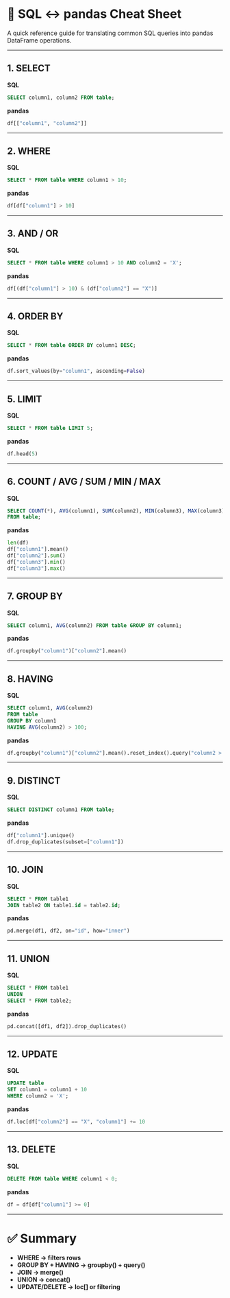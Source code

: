 # 🐼 SQL ↔ pandas Cheat Sheet

A quick reference guide for translating common SQL queries into pandas DataFrame operations.

---

## 1. SELECT
**SQL**
```sql
SELECT column1, column2 FROM table;
````

**pandas**

```python
df[["column1", "column2"]]
```

---

## 2. WHERE

**SQL**

```sql
SELECT * FROM table WHERE column1 > 10;
```

**pandas**

```python
df[df["column1"] > 10]
```

---

## 3. AND / OR

**SQL**

```sql
SELECT * FROM table WHERE column1 > 10 AND column2 = 'X';
```

**pandas**

```python
df[(df["column1"] > 10) & (df["column2"] == "X")]
```

---

## 4. ORDER BY

**SQL**

```sql
SELECT * FROM table ORDER BY column1 DESC;
```

**pandas**

```python
df.sort_values(by="column1", ascending=False)
```

---

## 5. LIMIT

**SQL**

```sql
SELECT * FROM table LIMIT 5;
```

**pandas**

```python
df.head(5)
```

---

## 6. COUNT / AVG / SUM / MIN / MAX

**SQL**

```sql
SELECT COUNT(*), AVG(column1), SUM(column2), MIN(column3), MAX(column3)
FROM table;
```

**pandas**

```python
len(df)
df["column1"].mean()
df["column2"].sum()
df["column3"].min()
df["column3"].max()
```

---

## 7. GROUP BY

**SQL**

```sql
SELECT column1, AVG(column2) FROM table GROUP BY column1;
```

**pandas**

```python
df.groupby("column1")["column2"].mean()
```

---

## 8. HAVING

**SQL**

```sql
SELECT column1, AVG(column2)
FROM table
GROUP BY column1
HAVING AVG(column2) > 100;
```

**pandas**

```python
df.groupby("column1")["column2"].mean().reset_index().query("column2 > 100")
```

---

## 9. DISTINCT

**SQL**

```sql
SELECT DISTINCT column1 FROM table;
```

**pandas**

```python
df["column1"].unique()
df.drop_duplicates(subset=["column1"])
```

---

## 10. JOIN

**SQL**

```sql
SELECT * FROM table1
JOIN table2 ON table1.id = table2.id;
```

**pandas**

```python
pd.merge(df1, df2, on="id", how="inner")
```

---

## 11. UNION

**SQL**

```sql
SELECT * FROM table1
UNION
SELECT * FROM table2;
```

**pandas**

```python
pd.concat([df1, df2]).drop_duplicates()
```

---

## 12. UPDATE

**SQL**

```sql
UPDATE table
SET column1 = column1 + 10
WHERE column2 = 'X';
```

**pandas**

```python
df.loc[df["column2"] == "X", "column1"] += 10
```

---

## 13. DELETE

**SQL**

```sql
DELETE FROM table WHERE column1 < 0;
```

**pandas**

```python
df = df[df["column1"] >= 0]
```

---

# ✅ Summary

* **WHERE → filters rows**
* **GROUP BY + HAVING → groupby() + query()**
* **JOIN → merge()**
* **UNION → concat()**
* **UPDATE/DELETE → loc[] or filtering**

